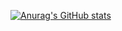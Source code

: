 [![Anurag's GitHub stats](https://github-readme-stats.vercel.app/api?username=meael&count_private=true)](https://github.com/anuraghazra/github-readme-stats)
